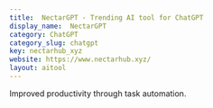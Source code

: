 ```yaml
---
title:  NectarGPT - Trending AI tool for ChatGPT
display_name:  NectarGPT
category: ChatGPT
category_slug: chatgpt
key: nectarhub_xyz
website: https://www.nectarhub.xyz/
layout: aitool
---
```


Improved productivity through task automation.
